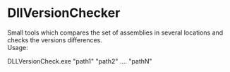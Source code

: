 # DllVersionChecker

Small tools which compares the set of assemblies in several locations and checks the versions differences.  
Usage:

DLLVersionCheck.exe "path1" "path2" .... "pathN"
